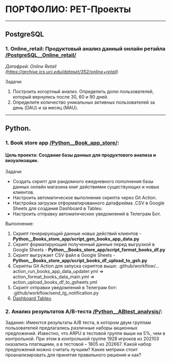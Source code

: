 # ПОРТФОЛИО: PET-Проекты

______________________________________________________
## PostgreSQL

### **1. Online_retail: Продуктовый анализ данный онлайн ретайла** [/PostgreSQL__Online_retail/](https://github.com/maxbelokur/Maks-Belokur_Portfolio/tree/main/PostgreSQL__Online_retail)
_Датафрей: Online Retail (https://archive.ics.uci.edu/dataset/352/online+retail)_

Задачи:
1. Построить когортный анализ. Определить долю пользователей, который вернулись после 30, 60 и 90 дней. 
2. Определите количество уникальных активных пользователей за день (DAU) и за месяц (MAU).


______________________________________________________
## Python.

### **1. Book store app** [/Python__Book_app_store/](https://github.com/maxbelokur/Maks-Belokur_Portfolio/tree/main/Python__Books_store_app):
#### Цель проекта: Создание базы данных для продуктового анализа и визуализации. 
Задачи:
- Создать скрипт для рандомного ежедневного пополнения базы данных онлайн магазина книг действиями существующих и новых клиентов.
- Настроить автоматическое выполнение скрипта через Git Action.
- Настройка загрузки отформатированного датафрейма .CSV в Google Sheets для создания Dashboard в Tableu. 
- Настроить отправку автоматических уведомлений в Телеграм Бот.

Выполнение:
1. Скрипт генерирующий данные новых действий клиентов - **Python__Books_store_app/script_gen_books_app_data.py**
2. Скрипт форматирующий полученный данные перед выгрузкой в Google Sheets - **Python__Books_store_app/script_format_books_df.py**
3. Скрипт выгружает CSV файл в Google Sheets - **Python__Books_store_app/script_books_df_upload_to_gsh.py**
4. Скрипты Git Action для запуска скриптов выше: .github/workflow/...  action_run_books_app_data_updater.yml => action_format_books_data_main.yml => action_upload_books_df_to_gsheets.yml
5. Скрипт отправки уведомлений в Телеграм бот: .github/workflow/send_tg_notification.py
6. [Dashboard Tableu](https://public.tableau.com/app/profile/maksim.belokur/viz/Book_app_dashboarv_v_1/Dashboard1)

### **2. Анализ результатов А/В-теста** [/Python__ABtest_analysis/]():
Задание:
Имеются результаты A/B теста, в котором двум группам пользователей предлагались различные наборы акционных предложений. 
Известно, что ARPU в тестовой группе выше на 5%, чем в контрольной. При этом в контрольной группе 1928 игроков из 202103 оказались платящими, а в тестовой – 1805 из 202667.
Какой набор предложений можно считать лучшим? Какие метрики стоит проанализировать для принятия правильного решения и как?



